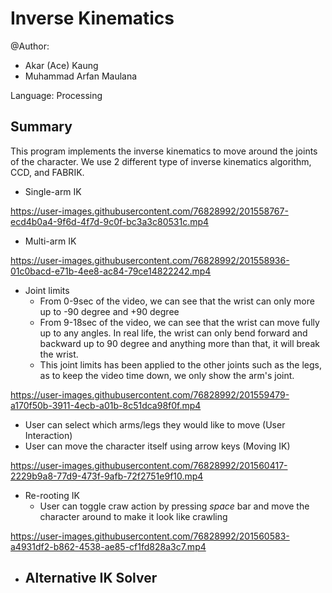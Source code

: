 # Inverse Kinematics
@Author:
- Akar (Ace) Kaung
- Muhammad Arfan Maulana

Language: Processing

## Summary
This program implements the inverse kinematics to move around the joints of the character. We use 2 different type of inverse kinematics algorithm, CCD, and FABRIK.

- Single-arm IK

https://user-images.githubusercontent.com/76828992/201558767-ecd4b0a4-9f6d-4f7d-9c0f-bc3a3c80531c.mp4
 
- Multi-arm IK

https://user-images.githubusercontent.com/76828992/201558936-01c0bacd-e71b-4ee8-ac84-79ce14822242.mp4

- Joint limits
  - From 0-9sec of the video, we can see that the wrist can only more up to -90 degree and +90 degree
  - From 9-18sec of the video, we can see that the wrist can move fully up to any angles. In real life, the wrist can only bend forward and backward up to 90 degree and anything more than that, it will break the wrist.
  - This joint limits has been applied to the other joints such as the legs, as to keep the video time down, we only show the arm's joint.

https://user-images.githubusercontent.com/76828992/201559479-a170f50b-3911-4ecb-a01b-8c51dca98f0f.mp4

- User can select which arms/legs they would like to move (User Interaction)
- User can move the character itself using arrow keys (Moving IK)


https://user-images.githubusercontent.com/76828992/201560417-2229b9a8-77d9-473f-9afb-72f2751e9f10.mp4

- Re-rooting IK
  - User can toggle craw action by pressing *space* bar and move the character around to make it look like crawling


https://user-images.githubusercontent.com/76828992/201560583-a4931df2-b862-4538-ae85-cf1fd828a3c7.mp4


- Alternative IK Solver
  - 
